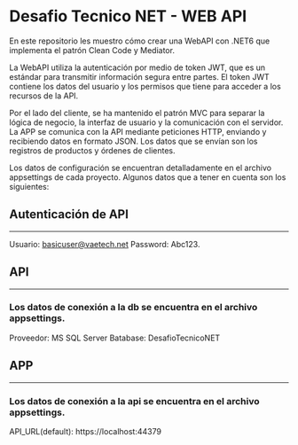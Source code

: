 # Desafio Tecnico NET - WEB API

En este repositorio les muestro cómo crear una WebAPI con .NET6 que implementa el patrón Clean Code y Mediator.

La WebAPI utiliza la autenticación por medio de token JWT, que es un estándar para transmitir información segura entre partes. El token JWT contiene los datos del usuario y los permisos que tiene para acceder a los recursos de la API.

Por el lado del cliente, se ha mantenido el patrón MVC para separar la lógica de negocio, la interfaz de usuario y la comunicación con el servidor. La APP se comunica con la API mediante peticiones HTTP, enviando y recibiendo datos en formato JSON. Los datos que se envían son los registros de productos y órdenes de clientes.

Los datos de configuración se encuentran detalladamente en el archivo appsettings de cada proyecto. Algunos datos que a tener en cuenta son los siguientes:

## Autenticación de API
------------------------------
 Usuario: basicuser@vaetech.net
 Password: Abc123.

## API
------------------------------
### Los datos de conexión a la db se encuentra en el archivo appsettings.
 Proveedor: MS SQL Server
 Batabase: DesafioTecnicoNET

## APP
------------------------------
### Los datos de conexión a la api se encuentra en el archivo appsettings.
 API_URL(default): https://localhost:44379